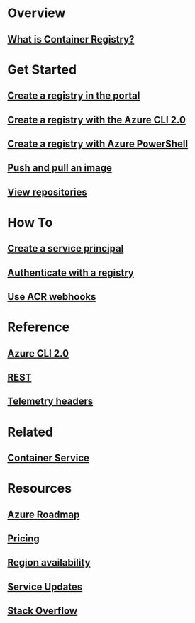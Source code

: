 # Overview

## [What is Container Registry?](container-registry-intro.md)

# Get Started
## [Create a registry in the portal](container-registry-get-started-portal.md)
## [Create a registry with the Azure CLI 2.0](container-registry-get-started-azure-cli.md)
## [Create a registry with Azure PowerShell](container-registry-get-started-powershell.md)
## [Push and pull an image](container-registry-get-started-docker-cli.md)
## [View repositories](container-registry-repositories.md)

# How To

## [Create a service principal](../azure-resource-manager/resource-group-create-service-principal-portal.md?toc=%2fazure%2fcontainer-registry%2ftoc.json)
## [Authenticate with a registry](container-registry-authentication.md)
## [Use ACR webhooks](./container-registry-webhook.md)

# Reference

## [Azure CLI 2.0](/cli/azure/acr)
## [REST](/rest/api/containerregistry)
## [Telemetry headers](container-registry-headers.md)

# Related

## [Container Service](/azure/container-service/)

# Resources
## [Azure Roadmap](https://azure.microsoft.com/roadmap/)
## [Pricing](https://azure.microsoft.com/pricing/details/container-registry/)
## [Region availability](https://azure.microsoft.com/regions/services/)
## [Service Updates](https://azure.microsoft.com/en-us/updates/?product=container-registry&updatetype=&platform=)
## [Stack Overflow](http://stackoverflow.com/questions/tagged/azure-container-registry)
